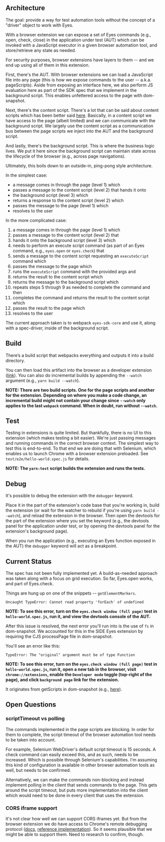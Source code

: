 ## Architecture

The goal: provide a way for test automation tools without the concept of a "driver" object to work with Eyes.

With a browser extension we can expose a set of Eyes commands (e.g., open, check, close) in the application under test (AUT) which can be invoked with a JavaScript executor in a given browser automation tool, and store/retrieve any state as needed.

For security purposes, browser extensions have layers to them -- and we end up using all of them in this extension.

First, there's the AUT. With browser extensions we can load a JavaScript file into any page (this is how we expose commands to the user -- a.k.a. pageScripts). Aside from exposing an interface here, we also perform JS evaluation here as part of the SDK spec that we implement in the background script. This enables unfettered access to the page with dom-snapshot.

Next, there's the content script. There's a lot that can be said about content scripts which has been better said [here](https://developer.mozilla.org/en-US/docs/Mozilla/Add-ons/WebExtensions/Content_scripts). Basically, in a content script we have access to the page (albeit limited) and we can communicate with the background script. We largely use the content script as a communication bus between the page scripts we inject into the AUT and the background script.

And lastly, there's the background script. This is where the business logic lives. We put it here since the background script can maintain state across the lifecycle of the browser (e.g., across page navigations).

Ultimately, this boils down to an outside-in, ping-pong style architecture.

In the simplest case:

- a message comes in through the page (level 1) which
- passes a message to the content script (level 2) that hands it onto
- the background script (level 3) which
- returns a response to the content script (level 2) which 
- passes the message to the page (level 1) which 
- resolves to the user

In the more complicated case:

1. a message comes in through the page (level 1) which 
2. passes a message to the content script (level 2) that 
3. hands it onto the background script (level 3) which 
4. needs to perform an execute script command (as part of an Eyes command, e.g., `eyes.open` or `eyes.check`) that 
5. sends a message to the content script requesting an `executeScript` command which
6. passes the message to the page which
7. runs the `executeScript` command with the provided args and
8. returns the result to the content script which
9. returns the message to the background script which
10. repeats steps 5 through 9 as needed to complete the command and then
11. completes the command and returns the result to the content script which
12. passes the result to the page which
13. resolves to the user

The current approach taken is to webpack `eyes-sdk-core` and use it, along with a spec-driver, inside of the background script.

## Build

There’s a build script that webpacks everything and outputs it into a build directory.

You can then load this artifact into the browser as a developer extension ([link](https://developer.chrome.com/extensions/getstarted#unpacked)). You can also do incremental builds by appending the `--watch` argument (e.g., `yarn build --watch`). 

__NOTE: There are two build scripts. One for the page scripts and another for the extension. Depending on where you make a code change, an incremental build might not contain your change since `--watch` only applies to the last `webpack` command. When in doubt, run without `--watch`.__

## Test

Testing in extensions is quite limited. But thankfully, there is no UI to this extension (which makes testing a bit easier). We're just passing messages and running commands in the correct browser context. The simplest way to test this is end-to-end. To that end we are doing that with Selenium, which enables us to launch Chrome with a browser extension preloaded. See `test/e2e/hello-world.spec.js` for details.

__NOTE: The `yarn:test` script builds the extension and runs the tests.__

## Debug

It's possible to debug the extension with the `debugger` keyword.

Place it in the part of the extension's code base that you're working in, build the extension (or wait for the watcher to rebuild if you're using `yarn build --watch`), and reload the extension in the browser. Then open the devtools for the part of the extension where you set the keyword (e.g., the devtools panel for the application under test, or by opening the devtools panel for the extension's background page).

When you run the application (e.g., executing an Eyes function exposed in the AUT) the `debugger` keyword will act as a breakpoint.

## Current Status

The spec has not been fully implemented yet. A build-as-needed approach was taken along with a focus on grid execution. So far, Eyes.open works, and part of Eyes.check. 

Things are hung up on one of the snippets -- `getElementMarkers`.

```
Uncaught TypeError: Cannot read property 'forEach' of undefined
```

__NOTE: To see this error, turn on the `eyes.check window (full page)` test in `hello-world.spec.js`, run it, and view the devtools console of the AUT.__

After this issue is resolved, the next error you'll run into is the use of `fs` in dom-snapshot. We accounted for this in the SIDE Eyes extension by requiring the CJS processPage file in dom-snapshot.

You'll see an error like this:

```
TypeError: The "original" argument must be of type Function
```

__NOTE: To see this error, turn on the `eyes.check window (full page)` test in `hello-world.spec.js`, run it, open a new tab in the browser, visit `chrome://extensions`, enable the `Developer mode` toggle (top-right of the page), and click `background page` link for the extension.__

It originates from getScripts in dom-snapshot (e.g., [here](https://github.com/applitools/dom-scripts/blob/master/packages/dom-snapshot/src/getScript.js#L8)).

## Open Questions

### scriptTimeout vs polling

The commands implemented in the page scripts are blocking. In order for them to complete, the script timeout of the browser automation tool needs to be taken into account. 

For example, Selenium WebDriver's default script timeout is 15 seconds. A check command can easily exceed this, and as such, needs to be increased. Which is possible through Selenium's capabilities. I'm assuming this kind of configuration is available in other browser automation tools as well, but needs to be confirmed.

Alternatively, we can make the commands non-blocking and instead implement polling in the client that sends commands to the page. This gets around the script timeout, but puts more implementation into the client which would need to be done in every client that uses the extension.

### CORS iframe support

It's not clear how well we can support CORS iframes yet. But from the browser extension we do have access to Chrome's remote debugging protocol ([docs](https://developer.chrome.com/docs/extensions/reference/debugger/), [reference implementation](https://github.com/SeleniumHQ/selenium-ide/blob/v3/packages/selenium-ide/src/neo/IO/debugger.js#L33)). So it seems plausible that we might be able to support them. Need to research to confirm, though.
